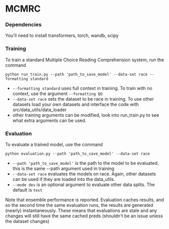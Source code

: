 # MCMRC

### Dependencies
You'll need to install transformers, torch, wandb, scipy

### Training
To train a standard Multiple Choice Reading Comprehension system, run the command

```
python run_train.py --path 'path_to_save_model' --data-set race --formatting standard
```

- ```--formatting standard``` uses full context in training. To train with no context, use the argument ```--formatting QO```
- ```--data-set race``` sets the dataset to be race in training. To use other datasets load your own datasets and interface the code with src/data_utils/data_loader
- other training arguments can be modified, look into run_train.py to see what extra arguments can be used.


### Evaluation

To evaluate a trained model, use the command

```
python evaluation.py --path 'path_to_save_model' --data-set race
```
- ```--path 'path_to_save_model'``` is the path to the model to be evaluated. this is the same --path argument used in training
- ```--data-set race``` evaluates the models on race. Again, other datasets can be used if they are loaded into the data_utils. 
- ```--mode dev``` is an optional argument to evaluate other data splits. The default is ```test```

Note that ensemble performance is reported. Evaluation caches results, and so the second time the same evaluation runs, the results are generated (nearly) instantaneously. These means that evaluations are stale and any changes will still have the same cached preds (shouldn't be an issue unless the dataset changes)

